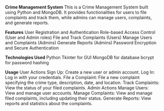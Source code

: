 **Crime Management System**
This is a Crime Management System built using Python and MongoDB. It provides functionalities for users to file complaints and track them, while admins can manage users, complaints, and generate reports.

**Features**
User Registration and Authentication
Role-based Access Control (User and Admin roles)
File and Track Complaints (Users)
Manage Users and Complaints (Admins)
Generate Reports (Admins)
Password Encryption and Secure Authentication

**Technologies Used**
Python
Tkinter for GUI
MongoDB for database
bcrypt for password hashing

**Usage**
User Actions
Sign Up: Create a new user or admin account.
Log In: Log in with your credentials.
File a Complaint: File a new complaint specifying the crime type, description, date, and location.
Track Complaints: View the status of your filed complaints.
Admin Actions
Manage Users: View and manage user accounts.
Manage Complaints: View and manage filed complaints, including updating their status.
Generate Reports: View reports and statistics about the complaints.
